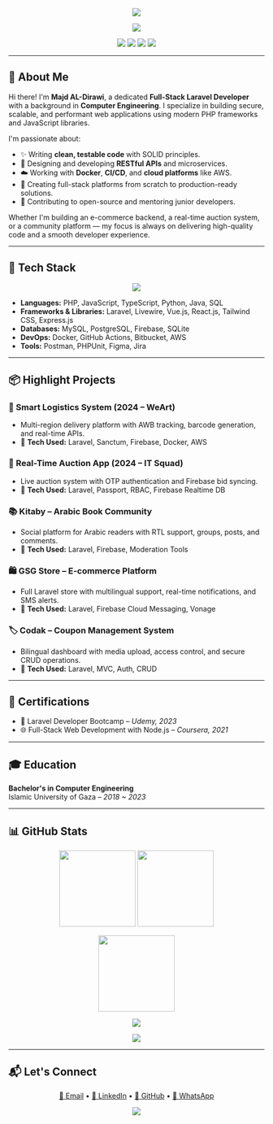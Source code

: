 <p align="center">
  <img src="https://capsule-render.vercel.app/api?type=waving&color=F97316&height=200&section=header&text=Majd%20AL-Dirawi&fontSize=45&fontColor=ffffff&animation=twinkling" />
</p>

<p align="center">
  <img src="https://readme-typing-svg.demolab.com?font=Fira+Code&weight=500&size=22&pause=1000&center=true&vCenter=true&width=450&lines=Full-Stack+Laravel+Developer;API+Specialist+%7C+Backend+Engineer;Open+Source+Contributor+%7C+4%2B+Years+Experience" />
</p>

<p align="center">
  <a href="mailto:majderawi@gmail.com"><img src="https://img.shields.io/badge/Email-majderawi@gmail.com-orange?style=flat-square&logo=gmail"></a>
  <a href="https://linkedin.com/in/majd-derawi-50b71627b"><img src="https://img.shields.io/badge/LinkedIn-MajdDerawi-blue?style=flat-square&logo=linkedin"></a>
  <a href="https://github.com/majd70"><img src="https://img.shields.io/badge/GitHub-majd70-lightgray?style=flat-square&logo=github"></a>
  <a href="https://wa.me/972595276896"><img src="https://img.shields.io/badge/WhatsApp-Message-green?style=flat-square&logo=whatsapp"></a>
</p>

---

## 🧠 About Me

Hi there! I'm **Majd AL-Dirawi**, a dedicated **Full-Stack Laravel Developer** with a background in **Computer Engineering**. I specialize in building secure, scalable, and performant web applications using modern PHP frameworks and JavaScript libraries.

I'm passionate about:

- ✨ Writing **clean, testable code** with SOLID principles.
- 🚀 Designing and developing **RESTful APIs** and microservices.
- ☁️ Working with **Docker**, **CI/CD**, and **cloud platforms** like AWS.
- 📱 Creating full-stack platforms from scratch to production-ready solutions.
- 🤝 Contributing to open-source and mentoring junior developers.

Whether I'm building an e-commerce backend, a real-time auction system, or a community platform — my focus is always on delivering high-quality code and a smooth developer experience.

---

## 🚀 Tech Stack

<p align="center">
  <img src="https://skillicons.dev/icons?i=php,laravel,docker,mysql,aws,js,vue,react,nodejs,ts,java,py&perline=8" />
</p>

- **Languages:** PHP, JavaScript, TypeScript, Python, Java, SQL  
- **Frameworks & Libraries:** Laravel, Livewire, Vue.js, React.js, Tailwind CSS, Express.js  
- **Databases:** MySQL, PostgreSQL, Firebase, SQLite  
- **DevOps:** Docker, GitHub Actions, Bitbucket, AWS  
- **Tools:** Postman, PHPUnit, Figma, Jira

---

## 📦 Highlight Projects

### 🚚 Smart Logistics System (2024 – WeArt)
- Multi-region delivery platform with AWB tracking, barcode generation, and real-time APIs.
- 🔧 **Tech Used:** Laravel, Sanctum, Firebase, Docker, AWS

### 🐎 Real-Time Auction App (2024 – IT Squad)
- Live auction system with OTP authentication and Firebase bid syncing.
- 🔧 **Tech Used:** Laravel, Passport, RBAC, Firebase Realtime DB

### 📚 Kitaby – Arabic Book Community
- Social platform for Arabic readers with RTL support, groups, posts, and comments.
- 🔧 **Tech Used:** Laravel, Firebase, Moderation Tools

### 🛍 GSG Store – E-commerce Platform
- Full Laravel store with multilingual support, real-time notifications, and SMS alerts.
- 🔧 **Tech Used:** Laravel, Firebase Cloud Messaging, Vonage

### 🏷 Codak – Coupon Management System
- Bilingual dashboard with media upload, access control, and secure CRUD operations.
- 🔧 **Tech Used:** Laravel, MVC, Auth, CRUD

---

## 🧾 Certifications

- 🧪 Laravel Developer Bootcamp – *Udemy, 2023*  
- 🌐 Full-Stack Web Development with Node.js – *Coursera, 2021*

---

## 🎓 Education

**Bachelor's in Computer Engineering**  
Islamic University of Gaza – *2018 ~ 2023*

---

## 📊 GitHub Stats

<p align="center">
  <img src="https://github-readme-stats.vercel.app/api?username=majd70&show_icons=true&theme=radical&hide_title=true" height="150" />
  <img src="https://github-readme-stats.vercel.app/api/top-langs/?username=majd70&layout=compact&theme=radical" height="150"/>
</p>

<p align="center">
  <img src="https://github-readme-streak-stats.herokuapp.com/?user=majd70&theme=radical" height="150"/>
</p>

<p align="center">
  <img src="https://github-profile-summary-cards.vercel.app/api/cards/profile-details?username=majd70&theme=tokyonight" />
</p>

<p align="center">
  <img src="https://github-contribution-trophy.vercel.app/?username=majd70&theme=darkhub&row=1&column=6" />
</p>

---

## 📬 Let's Connect

<p align="center">
  <a href="mailto:majderawi@gmail.com">📩 Email</a> • 
  <a href="https://linkedin.com/in/majd-derawi-50b71627b">🔗 LinkedIn</a> • 
  <a href="https://github.com/majd70">🐙 GitHub</a> • 
  <a href="https://wa.me/972595276896">💬 WhatsApp</a>
</p>

<p align="center">
  <img src="https://capsule-render.vercel.app/api?type=waving&color=0:F97316,100:F59E0B&height=120&section=footer" />
</p>
